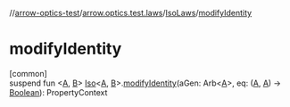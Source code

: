 //[arrow-optics-test](../../../index.md)/[arrow.optics.test.laws](../index.md)/[IsoLaws](index.md)/[modifyIdentity](modify-identity.md)

# modifyIdentity

[common]\
suspend fun &lt;[A](modify-identity.md), [B](modify-identity.md)&gt; [Iso](../../../../arrow-annotations/arrow.optics/-iso/index.md)&lt;[A](modify-identity.md), [B](modify-identity.md)&gt;.[modifyIdentity](modify-identity.md)(aGen: Arb&lt;[A](modify-identity.md)&gt;, eq: ([A](modify-identity.md), [A](modify-identity.md)) -&gt; [Boolean](https://kotlinlang.org/api/latest/jvm/stdlib/kotlin/-boolean/index.html)): PropertyContext
